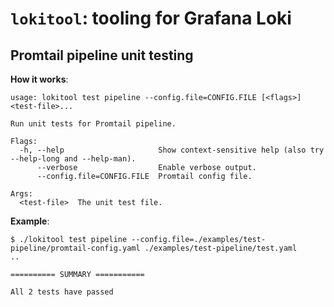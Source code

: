 # `lokitool`: tooling for Grafana Loki


## Promtail pipeline unit testing

**How it works**:

```
usage: lokitool test pipeline --config.file=CONFIG.FILE [<flags>] <test-file>...

Run unit tests for Promtail pipeline.

Flags:
  -h, --help                     Show context-sensitive help (also try --help-long and --help-man).
      --verbose                  Enable verbose output.
      --config.file=CONFIG.FILE  Promtail config file.

Args:
  <test-file>  The unit test file.
```

**Example**:

```
$ ./lokitool test pipeline --config.file=./examples/test-pipeline/promtail-config.yaml ./examples/test-pipeline/test.yaml
..

========== SUMMARY ===========

All 2 tests have passed
```
